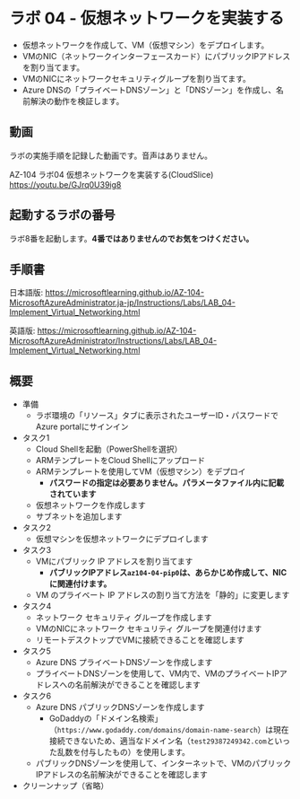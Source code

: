 # ラボ 04 - 仮想ネットワークを実装する

- 仮想ネットワークを作成して、VM（仮想マシン）をデプロイします。
- VMのNIC（ネットワークインターフェースカード）にパブリックIPアドレスを割り当てます。
- VMのNICにネットワークセキュリティグループを割り当てます。
- Azure DNSの「プライベートDNSゾーン」と「DNSゾーン」を作成し、名前解決の動作を検証します。

## 動画

ラボの実施手順を記録した動画です。音声はありません。

AZ-104 ラボ04 仮想ネットワークを実装する(CloudSlice)
https://youtu.be/GJrq0U39ig8


## 起動するラボの番号

ラボ8番を起動します。**4番ではありませんのでお気をつけください。**

## 手順書

日本語版:
https://microsoftlearning.github.io/AZ-104-MicrosoftAzureAdministrator.ja-jp/Instructions/Labs/LAB_04-Implement_Virtual_Networking.html

英語版:
https://microsoftlearning.github.io/AZ-104-MicrosoftAzureAdministrator/Instructions/Labs/LAB_04-Implement_Virtual_Networking.html

## 概要

- 準備
  - ラボ環境の「リソース」タブに表示されたユーザーID・パスワードでAzure portalにサインイン
- タスク1
  - Cloud Shellを起動（PowerShellを選択）
  - ARMテンプレートをCloud Shellにアップロード
  - ARMテンプレートを使用してVM（仮想マシン）をデプロイ
    - **パスワードの指定は必要ありません。パラメータファイル内に記載されています**
  - 仮想ネットワークを作成します
  - サブネットを追加します
- タスク2
  - 仮想マシンを仮想ネットワークにデプロイします
- タスク3
  - VMにパブリック IP アドレスを割り当てます
    - **パブリックIPアドレス`az104-04-pip0`は、あらかじめ作成して、NICに関連付けます。**
  - VM のプライベート IP アドレスの割り当て方法を「静的」に変更します
- タスク4
  - ネットワーク セキュリティ グループを作成します
  - VMのNICにネットワーク セキュリティ グループを関連付けます
  - リモートデスクトップでVMに接続できることを確認します
- タスク5
  - Azure DNS プライベートDNSゾーンを作成します
  - プライベートDNSゾーンを使用して、VM内で、VMのプライベートIPアドレスへの名前解決ができることを確認します
- タスク6
  - Azure DNS パブリックDNSゾーンを作成します
    - GoDaddyの「ドメイン名検索」（`https://www.godaddy.com/domains/domain-name-search`）は現在接続できないため、適当なドメイン名（`test29387249342.com`といった乱数を付与したもの）を使用します。
  - パブリックDNSゾーンを使用して、インターネットで、VMのパブリックIPアドレスの名前解決ができることを確認します
- クリーンナップ（省略）
